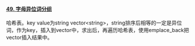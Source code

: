 #### [49. 字母异位词分组](https://leetcode.cn/problems/group-anagrams/)

哈希表。key value为string vector\<string>，string排序后相等的一定是异位词，作为key，插入到vector中，求出后，再遍历哈希表，使用emplace_back把vector插入结果中。